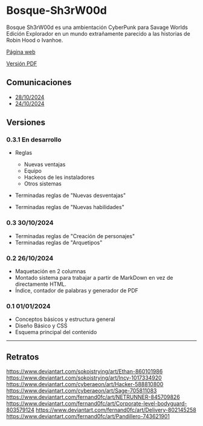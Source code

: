 # Bosque-Sh3rW00d

Bosque Sh3rW00d es una ambientación CyberPunk para Savage Worlds Edición Explorador en un mundo extrañamente parecido a las historias de Robin Hood o Ivanhoe.

[Página web](https://bosque.gwannon.com)

[Versión PDF](https://bosque.gwannon.com/pdf/)

## Comunicaciones

* [28/10/2024](https://x.com/gwannon/status/1850939298516000832)
* [24/10/2024](https://x.com/gwannon/status/1849562024122122618)

## Versiones

### 0.3.1 En desarrollo

* Reglas
  * Nuevas ventajas
  * Equipo
  * Hackeos de les instaladores
  * Otros sistemas

* Terminadas reglas de "Nuevas desventajas"
* Terminadas reglas de "Nuevas habilidades"

### 0.3 30/10/2024

* Terminadas reglas de "Creación de personajes"
* Terminadas reglas de "Arquetipos"

### 0.2 26/10/2024

* Maquetación en 2 columnas
* Montado sistema para trabajar a partir de MarkDown en vez de directamente HTML. 
* Índice, contador de palabras y generador de PDF

### 0.1 01/01/2024

* Conceptos básicos y estructura general
* Diseño Básico y CSS
* Esquema principal del contenido

***

## Retratos

https://www.deviantart.com/sokoistrying/art/Ethan-860101986
https://www.deviantart.com/sokoistrying/art/Incy-1017334920
https://www.deviantart.com/cyberaeon/art/Hacker-588810800
https://www.deviantart.com/cyberaeon/art/Sage-705811083
https://www.deviantart.com/fernand0fc/art/NETRUNNER-845709826
https://www.deviantart.com/fernand0fc/art/Corporate-level-bodyguard-803579124
https://www.deviantart.com/fernand0fc/art/Delivery-802145258
https://www.deviantart.com/fernand0fc/art/Pandillero-743621901

